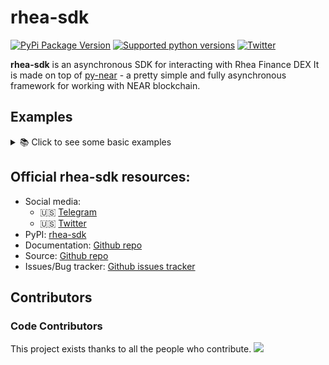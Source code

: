 # rhea-sdk

[![PyPi Package Version](https://img.shields.io/pypi/v/rhea-sdk?style=flat-square)](https://pypi.org/project/rhea-sdk)
[![Supported python versions](https://img.shields.io/pypi/pyversions/rhea-sdk)](https://pypi.python.org/pypi/rhea-sdk)
[![Twitter](https://img.shields.io/twitter/follow/p_volnov?label=Follow)](https://twitter.com/MaksimA30)

[//]: # ([![downloads]&#40;https://img.shields.io/github/downloads/MaximAntsiferov/rhea-sdk/total?style=flat-square&#41;]&#40;https://pypi.org/project/rhea-sdk&#41;)


**rhea-sdk** is an asynchronous SDK for interacting with Rhea Finance DEX
It is made on top of [py-near](https://github.com/pvolnov/py-near) - a pretty simple and fully asynchronous framework for working with NEAR blockchain.
## Examples
<details>
  <summary>📚 Click to see some basic examples</summary>


**Few steps before getting started...**
- Install the latest stable version of rhea-sdk, simply running `pip install rhea-sdk`
- Create NEAR account and get your private key [wallet](https://wallet.near.org/create)

### Usage examples

```python
from py_near.account import Account
from rhea_sdk import Rhea

wnear_contract = "wrap.near"
usdc_contract = "17208628f84f5d6ad33f0da3bbbeb27ffcb398eac501a31bd6ad2011e36133a1"


async def main():
   account = Account(account_id="example.near", private_key="ed25519:...")
   await account.startup()
   
   rhea = Rhea(account=account)

   # Get account tokens balance
   near_balance = await rhea.get_near_balance()
   usdc_balance = await rhea.get_token_balance(usdc_contract)
   wnear_balance = await rhea.get_token_balance(wnear_contract)

   # Wrap or Unwrap some NEAR
   await rhea.wrap_near(0.15)
   await rhea.unwrap_near(0.05)

   # List all DLC pools
   pools = await rhea.dcl.get_pools()

   # Get DLC pool_id by tokens and commission
   pool_id = rhea.dcl.get_pool_id(wnear_contract, usdc_contract, 100)

   # Get pool extended info by pool_id
   pool = await rhea.dcl.get_pool(pool_id)
    
   # Get current tokens price in the pool
   prices = await rhea.dcl.get_tokens_price(pool_id)
   
   # Quote output amount of token for swap
   amount_to_swap = "0.1"
   output_amount = await rhea.dcl.quote(usdc_contract, wnear_contract, pool_id, amount_to_swap)
   
   # Quote input amount of token for swap
   desired_output_amount = "0.1"
   input_amount = await rhea.dcl.quote_by_output(wnear_contract, usdc_contract, pool_id, desired_output_amount)
   
   # Swap
   amount_to_swap = "0.1"
   await rhea.dcl.swap(wnear_contract, usdc_contract, pool_id, amount_to_swap)

   # Swap by output
   desired_output_amount = "0.1"
   max_input_amount = "0.5"
   await rhea.dcl.swap_by_output(wnear_contract, usdc_contract, pool_id, desired_output_amount, max_input_amount)

```

</details>


## Official rhea-sdk resources:
 - Social media:
   - 🇺🇸 [Telegram](https://t.me/maksim30)
   - 🇺🇸 [Twitter](https://twitter.com/MaksimA30)
 - PyPI: [rhea-sdk](https://pypi.python.org/pypi/rhea-sdk)
 - Documentation: [Github repo](https://github.com/MaximAntsiferov/rhea-sdk)
 - Source: [Github repo](https://github.com/MaximAntsiferov/rhea-sdk)
 - Issues/Bug tracker: [Github issues tracker](https://github.com/MaximAntsiferov/rhea-sdk/issues)

## Contributors

### Code Contributors

This project exists thanks to all the people who contribute.
<a href="https://github.com/MaximAntsiferov/rhea-sdk/graphs/contributors"><img src="https://opencollective.com/rhea-sdk/contributors.svg?width=890&button=false" /></a>

